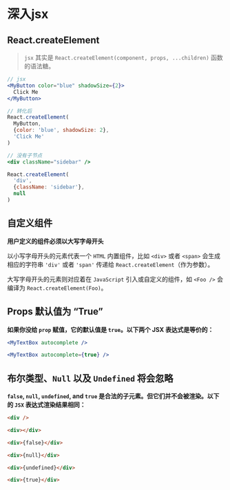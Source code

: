 # 深入jsx

## React.createElement

> `jsx` 其实是 `React.createElement(component, props, ...children)` 函数的语法糖。

```jsx
// jsx
<MyButton color="blue" shadowSize={2}>
  Click Me
</MyButton>

// 转化后
React.createElement(
  MyButton,
  {color: 'blue', shadowSize: 2},
  'Click Me'
)

// 没有子节点
<div className="sidebar" />

React.createElement(
  'div',
  {className: 'sidebar'},
  null
)
```

## 自定义组件

**用户定义的组件必须以大写字母开头**

以小写字母开头的元素代表一个 `HTML` 内置组件，比如 `<div>` 或者 `<span>` 会生成相应的字符串 `'div'` 或者 `'span'` 传递给 `React.createElement`（作为参数）。

大写字母开头的元素则对应着在 `JavaScript` 引入或自定义的组件，如 `<Foo />` 会编译为 `React.createElement(Foo)`。

## Props 默认值为 “True”

**如果你没给 `prop` 赋值，它的默认值是 `true`。以下两个 JSX 表达式是等价的：**

```jsx
<MyTextBox autocomplete />

<MyTextBox autocomplete={true} />
```

## 布尔类型、`Null` 以及 `Undefined` 将会忽略

**`false`, `null`, `undefined`, and `true` 是合法的子元素。但它们并不会被渲染。以下的 `JSX` 表达式渲染结果相同：**

```html
<div />

<div></div>

<div>{false}</div>

<div>{null}</div>

<div>{undefined}</div>

<div>{true}</div>
```

